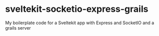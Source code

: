 # sveltekit-socketio-express-grails
My boilerplate code for a Sveltekit app with Express and SocketIO and a grails server

